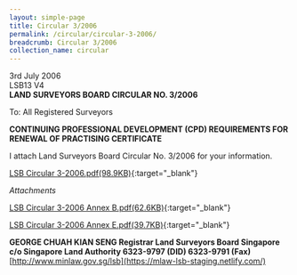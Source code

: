 ```yaml
---
layout: simple-page
title: Circular 3/2006
permalink: /circular/circular-3-2006/
breadcrumb: Circular 3/2006
collection_name: circular
---
```


3rd July 2006<br>
LSB13 V4<br>
**LAND SURVEYORS BOARD CIRCULAR NO. 3/2006**<br>


To: All Registered Surveyors

**CONTINUING PROFESSIONAL DEVELOPMENT (CPD) REQUIREMENTS FOR RENEWAL OF PRACTISING CERTIFICATE**

 I attach Land Surveyors Board Circular No. 3/2006 for your information.

[LSB Circular 3-2006.pdf(98.9KB)](/files/linkclicka4e01.pdf){:target="_blank"}


*Attachments*

[LSB Circular 3-2006 Annex B.pdf(62.6KB)](/files/linkclickaca7.pdf){:target="_blank"}

[LSB Circular 3-2006 Annex E.pdf(39.7KB)](/files/linkclickd297.pdf){:target="_blank"}



**GEORGE CHUAH KIAN SENG Registrar Land Surveyors Board Singapore**<br>
**c/o Singapore Land Authority 6323-9797 (DID) 6323-9791 (Fax)**<br>
[http://www.minlaw.gov.sg/lsb](https://mlaw-lsb-staging.netlify.com/)
